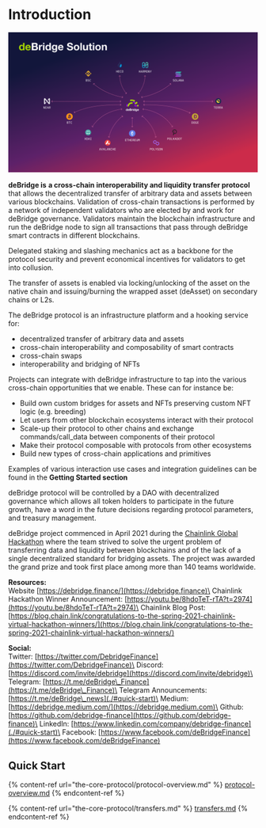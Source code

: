 # Introduction

![](<.gitbook/assets/21 (1).png>)

**deBridge is** **a cross-chain interoperability and liquidity transfer protocol** that allows the decentralized transfer of arbitrary data and assets between various blockchains. Validation of cross-chain transactions is performed by a network of independent validators who are elected by and work for deBridge governance. Validators maintain the blockchain infrastructure and run the deBridge node to sign all transactions that pass through deBridge smart contracts in different blockchains.&#x20;

Delegated staking and slashing mechanics act as a backbone for the protocol security and prevent economical incentives for validators to get into collusion.

The transfer of assets is enabled via locking/unlocking of the asset on the native chain and issuing/burning the wrapped asset (deAsset) on secondary chains or L2s.

The deBridge protocol is an infrastructure platform and a hooking service for:

* decentralized transfer of arbitrary data and assets
* cross-chain interoperability and composability of smart contracts
* cross-chain swaps
* interoperability and bridging of NFTs&#x20;

Projects can integrate with deBridge infrastructure to tap into the various cross-chain opportunities that we enable. These can for instance be:

* Build own custom bridges for assets and NFTs preserving custom NFT logic (e.g. breeding)&#x20;
* Let users from other blockchain ecosystems interact with their protocol
* Scale-up their protocol to other chains and exchange commands/call\_data between components of their protocol
* Make their protocol composable with protocols from other ecosystems
* Build new types of cross-chain applications and primitives

Examples of various interaction use cases and integration guidelines can be found in the **Getting Started section**

deBridge protocol will be controlled by a DAO with decentralized governance which allows all token holders to participate in the future growth, have a word in the future decisions regarding protocol parameters, and treasury management.

deBridge project commenced in April 2021 during the [Chainlink Global Hackathon](https://chain.link/hackathon) where the team strived to solve the urgent problem of transferring data and liquidity between blockchains and of the lack of a single decentralized standard for bridging assets. The project was awarded the grand prize and took first place among more than 140 teams worldwide.

**Resources:**\
Website [https://debridge.finance/](https://debridge.finance)\
Chainlink Hackathon Winner Announcement: [https://youtu.be/8hdoTeT-rTA?t=2974](https://youtu.be/8hdoTeT-rTA?t=2974)\
Chainlink Blog Post: [https://blog.chain.link/congratulations-to-the-spring-2021-chainlink-virtual-hackathon-winners/](https://blog.chain.link/congratulations-to-the-spring-2021-chainlink-virtual-hackathon-winners/)

**Social:**\
Twitter: [https://twitter.com/DebridgeFinance](https://twitter.com/DebridgeFinance)\
Discord: [https://discord.com/invite/debridge](https://discord.com/invite/debridge)\
Telegram: [https://t.me/deBridge\_Finance](https://t.me/deBridge\_Finance)\
Telegram Announcements: [https://t.me/deBridge\_news](./#quick-start)\
Medium: [https://debridge.medium.com/](https://debridge.medium.com)\
Github: [https://github.com/debridge-finance](https://github.com/debridge-finance)\
LinkedIn: [https://www.linkedin.com/company/debridge-finance](./#quick-start)\
Facebook: [https://www.facebook.com/deBridgeFinance](https://www.facebook.com/deBridgeFinance)

## Quick Start

{% content-ref url="the-core-protocol/protocol-overview.md" %}
[protocol-overview.md](the-core-protocol/protocol-overview.md)
{% endcontent-ref %}

{% content-ref url="the-core-protocol/transfers.md" %}
[transfers.md](the-core-protocol/transfers.md)
{% endcontent-ref %}
